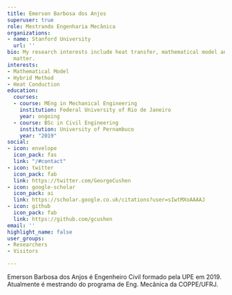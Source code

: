 ```yaml
---
title: Emerson Barbosa dos Anjos
superuser: true
role: Mestrando Engenharia Mecânica
organizations:
- name: Stanford University
  url: ''
bio: My research interests include heat transfer, mathematical model and programmable
  matter.
interests:
- Mathematical Model
- Hybrid Method
- Heat Conduction
education:
  courses:
  - course: MEng in Mechanical Engineering
    institution: Federal University of Rio de Janeiro
    year: ongoing
  - course: BSc in Civil Engineering
    institution: University of Pernambuco
    year: "2019"
social:
- icon: envelope
  icon_pack: fas
  link: "/#contact"
- icon: twitter
  icon_pack: fab
  link: https://twitter.com/GeorgeCushen
- icon: google-scholar
  icon_pack: ai
  link: https://scholar.google.co.uk/citations?user=sIwtMXoAAAAJ
- icon: github
  icon_pack: fab
  link: https://github.com/gcushen
email: ''
highlight_name: false
user_groups:
- Researchers
- Visitors

---
```

Emerson Barbosa dos Anjos é Engenheiro Civil formado pela UPE em 2019. Atualmente é mestrando do programa de Eng. Mecânica da COPPE/UFRJ. 